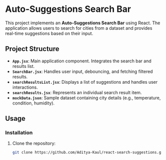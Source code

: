 
# Auto-Suggestions Search Bar

This project implements an **Auto-Suggestions Search Bar** using React. The application allows users to search for cities from a dataset and provides real-time suggestions based on their input.


## Project Structure

- **`App.jsx`**: Main application component. Integrates the search bar and results list.
- **`SearchBar.jsx`**: Handles user input, debouncing, and fetching filtered results.
- **`searchResultsList.jsx`**: Displays a list of suggestions and handles user interactions.
- **`searchResults.jsx`**: Represents an individual search result item.
- **`mockData.json`**: Sample dataset containing city details (e.g., temperature, condition, humidity).


## Usage

### Installation

1. Clone the repository:
   ```bash
   git clone https://github.com/Aditya-Kaul/react-search-suggestions.git
